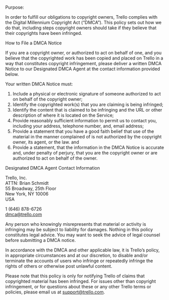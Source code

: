 Purpose:

In order to fulfill our obligations to copyright owners, Trello complies with the Digital Millennium Copyright Act (“DMCA”). This policy sets out how we do that, including steps copyright owners should take if they believe that their copyrights have been infringed.

How to File a DMCA Notice

If you are a copyright owner, or authorized to act on behalf of one, and you believe that the copyrighted work has been copied and placed on Trello in a way that constitutes copyright infringement, please deliver a written DMCA Notice to our Designated DMCA Agent at the contact information provided below.

Your written DMCA Notice must:

1.  Include a physical or electronic signature of someone authorized to act on behalf of the copyright owner;
2.  Identify the copyrighted work(s) that you are claiming is being infringed;
3.  Identify the content that is claimed to be infringing and the URL or other description of where it is located on the Service;
4.  Provide reasonably sufficient information to permit us to contact you, including your address, telephone number, and, email address;
5.  Provide a statement that you have a good faith belief that use of the material in the manner complained of is not authorized by the copyright owner, its agent, or the law. and
6.  Provide a statement, that the information in the DMCA Notice is accurate and, under penalty of perjury, that you are the copyright owner or are authorized to act on behalf of the owner.

Designated DMCA Agent Contact Information

Trello, Inc.  
ATTN: Brian Schmidt  
55 Broadway, 25th Floor  
New York, NY 10006  
USA

1 (646) 878-6726  
dmca@trello.com

Any person who knowingly misrepresents that material or activity is infringing may be subject to liability for damages. Nothing in this policy constitutes legal advice. You may want to seek the advice of legal counsel before submitting a DMCA notice.

In accordance with the DMCA and other applicable law, it is Trello’s policy, in appropriate circumstances and at our discretion, to disable and/or terminate the accounts of users who infringe or repeatedly infringe the rights of others or otherwise post unlawful content.

Please note that this policy is only for notifying Trello of claims that copyrighted material has been infringed. For issues other than copyright infringement, or for questions about these or any other Trello terms or policies, please email us at support@trello.com.